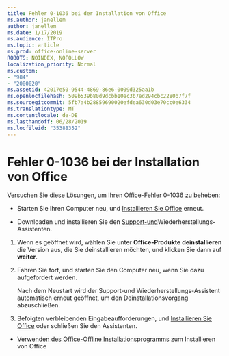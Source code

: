```yaml
---
title: Fehler 0-1036 bei der Installation von Office
ms.author: janellem
author: janellem
ms.date: 1/17/2019
ms.audience: ITPro
ms.topic: article
ms.prod: office-online-server
ROBOTS: NOINDEX, NOFOLLOW
localization_priority: Normal
ms.custom:
- "984"
- "2000020"
ms.assetid: 42017e50-9544-4869-86e6-0009d325aa1b
ms.openlocfilehash: 509b539b80d9dcbb10ec3b7ed294cbc2280b7f7f
ms.sourcegitcommit: 5fb7a4b28859690020efdea630d03e70cc0e6334
ms.translationtype: MT
ms.contentlocale: de-DE
ms.lasthandoff: 06/28/2019
ms.locfileid: "35388352"
---
```

# <a name="error-0-1036-when-installing-office"></a>Fehler 0-1036 bei der Installation von Office

Versuchen Sie diese Lösungen, um Ihren Office-Fehler 0-1036 zu beheben:
  
- Starten Sie Ihren Computer neu, und [Installieren Sie Office](https://portal.office.com/OLS/MySoftware.aspx) erneut.

- Downloaden und installieren Sie den [Support-und](https://aka.ms/SARA-OfficeUninstall-Alchemy)Wiederherstellungs-Assistenten.

1. Wenn es geöffnet wird, wählen Sie unter **Office-Produkte deinstallieren** die Version aus, die Sie deinstallieren möchten, und klicken Sie dann auf **weiter**.

2. Fahren Sie fort, und starten Sie den Computer neu, wenn Sie dazu aufgefordert werden.

    Nach dem Neustart wird der Support-und Wiederherstellungs-Assistent automatisch erneut geöffnet, um den Deinstallationsvorgang abzuschließen.

3. Befolgten verbleibenden Eingabeaufforderungen, und [Installieren Sie Office](https://portal.office.com/OLS/MySoftware.aspx) oder schließen Sie den Assistenten.

- [Verwenden des Office-Offline Installationsprogramms](https://support.office.com/article/f0a85fe7-118f-41cb-a791-d59cef96ad1c?wt.mc_id=Alchemy_ClientDIA) zum Installieren von Office

